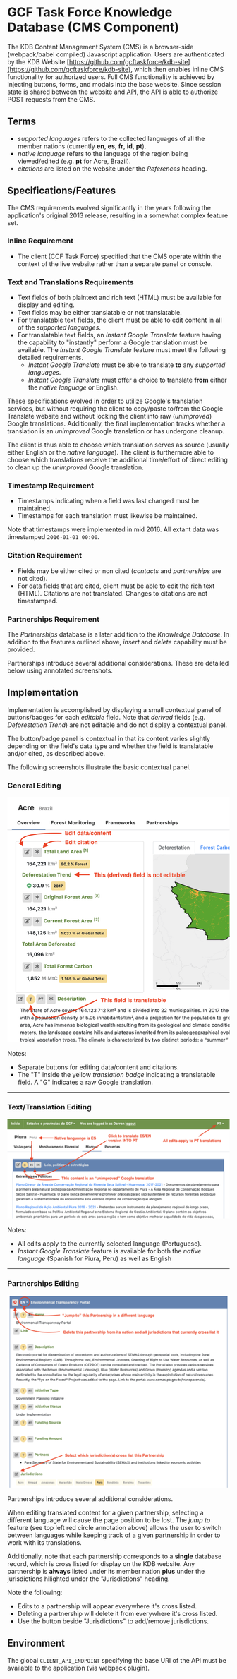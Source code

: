 # GCF Task Force Knowledge Database (CMS Component)

The KDB Content Management System (CMS) is a browser-side (webpack/babel compiled) Javascript application. Users are authenticated by the KDB Website [https://github.com/gcftaskforce/kdb-site](https://github.com/gcftaskforce/kdb-site), which then enables inline CMS functionality for authorized users. Full CMS functionality is achieved by injecting buttons, forms, and modals into the base website. Since session state is shared between the website and [API](https://github.com/gcftaskforce/kdb-api), the API is able to authorize POST requests from the CMS.

## Terms

- *supported languages* refers to the collected languages of all the member nations (currently **en**, **es**, **fr**, **id**, **pt**).
- *native language* refers to the language of the region being viewed/edited (e.g. **pt** for Acre, Brazil).
- *citations* are listed on the website under the *References* heading.

## Specifications/Features

The CMS requirements evolved significantly in the years following the application's original 2013 release, resulting in a somewhat complex feature set.

### Inline Requirement

- The client (CCF Task Force) specified that the CMS operate within the context of the live website rather than a separate panel or console.

### Text and Translations Requirements

- Text fields of both plaintext and rich text (HTML) must be available for display and editing.
- Text fields may be either translatable or not translatable.
- For translatable text fields, the client must be able to edit content in all of the *supported languages*.
- For translatable text fields, an *Instant Google Translate* feature having the capability to "instantly" perform a Google translation must be available. The *Instant Google Translate* feature must meet the following detailed requirements.
  - *Instant Google Translate* must be able to translate **to** any *supported languages*.
  - *Instant Google Translate* must offer a choice to translate **from** either the *native language* or English.

These specifications evolved in order to utilize Google's translation services, but without requiring the client to copy/paste to/from the Google Translate website and without locking the client into raw (*unimproved*) Google translations. Additionally, the final implementation tracks whether a translation is an *unimproved* Google translation or has undergone cleanup.

The client is thus able to choose which translation serves as source (usually either English or the *native language*). The client is furthermore able to choose which translations receive the additional time/effort of direct editing to clean up the *unimproved* Google translation.

### Timestamp Requirement

- Timestamps indicating when a field was last changed must be maintained.
- Timestamps for each translation must likewise be maintained.

Note that timestamps were implemented in mid 2016. All extant data was timestamped `2016-01-01 00:00`.

### Citation Requirement

- Fields may be either cited or non cited (*contacts* and *partnerships* are not cited).
- For data fields that are cited, client must be able to edit the rich text (HTML). Citations are not translated. Changes to citations are not timestamped.

### Partnerships Requirement

The *Partnerships* database is a later addition to the *Knowledge Database*. In addition to the features outlined above, *insert* and *delete* capability must be provided.

Partnerships introduce several additional considerations. These are detailed below using annotated screenshots.

## Implementation

Implementation is accomplished by displaying a small contextual panel of buttons/badges for each *editable* field. Note that *derived* fields (e.g. *Deforestation Trend*) are not editable and do not display a contextual panel.

The button/badge panel is contextual in that its content varies slightly depending on the field's data type and whether the field is translatable and/or cited, as described above.

The following screenshots illustrate the basic contextual panel.

### General Editing

<p align="center">
  <img src="https://raw.githubusercontent.com/gcftaskforce/kdb-site-cms/master/public/images/screenshots/cms_base.png" alt="General Editing" width="600">
</p>

Notes:

- Separate buttons for editing data/content and citations.
- The "T" inside the yellow *translation badge* indicating a translatable field. A "G" indicates a raw Google translation.

___

### Text/Translation Editing

![Text Editing](/public/images/screenshots/cms_text.png)

Notes:

- All edits apply to the currently selected language (Portuguese).
- *Instant Google Translate* feature is available for both the *native language* (Spanish for Piura, Peru) as well as English

___

### Partnerships Editing

![Partnership Overview](/public/images/screenshots/cms_partnership_overview.png)

Partnerships introduce several additional considerations.

When editing translated content for a given partnership, selecting a different language will cause the page position to be lost. The *jump to* feature (see top left red circle annotation above) allows the user to switch between languages while keeping track of a given partnership in order to work with its translations.

Additionally, note that each partnership corresponds to a **single** database record, which is cross listed for display on the KDB website. Any partnership is **always** listed under its member nation **plus** under the jurisdictions hilighted under the "Jurisdictions" heading.

Note the following:

- Edits to a partnership will appear everywhere it's cross listed.
- Deleting a partnership will delete it from everywhere it's cross listed.
- Use the button beside "Jurisdictions" to add/remove jurisdictions.

## Environment

The global `CLIENT_API_ENDPOINT` specifying the base URI of the API must be available to the application (via webpack plugin).
